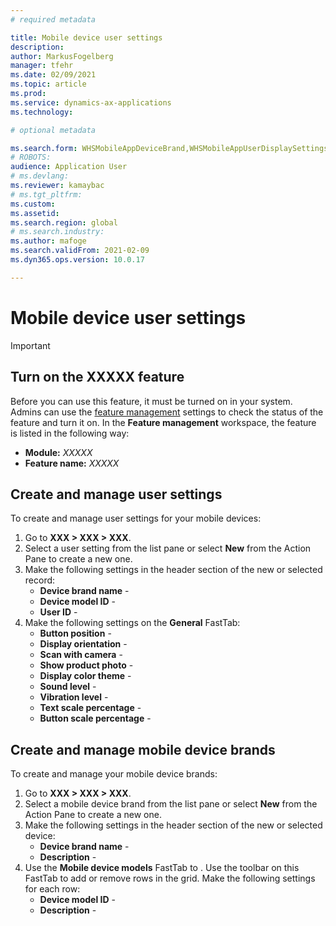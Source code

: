 ```yaml
---
# required metadata

title: Mobile device user settings
description: 
author: MarkusFogelberg
manager: tfehr
ms.date: 02/09/2021
ms.topic: article
ms.prod: 
ms.service: dynamics-ax-applications
ms.technology: 

# optional metadata

ms.search.form: WHSMobileAppDeviceBrand,WHSMobileAppUserDisplaySettings
# ROBOTS: 
audience: Application User
# ms.devlang: 
ms.reviewer: kamaybac
# ms.tgt_pltfrm: 
ms.custom: 
ms.assetid: 
ms.search.region: global
# ms.search.industry: 
ms.author: mafoge
ms.search.validFrom: 2021-02-09
ms.dyn365.ops.version: 10.0.17

---
```


<!-- Metadata (above this):
- Add a very short **description** of this topic. Ideally 50 - 160 characters.
- **ms.search.form**: Add form IDs for each page where this help topic should be available as context help. (I did this already here, but you can add more if needed)
 -->

# Mobile device user settings

<!-- Add intro text. Start with the big picture of what the feature does and why the reader might want to use it. How does this benefit users and their businesses? Don't describe the UI. Answer the question: Why should I read the rest of this?  -->

> [!IMPORTANT]
> <!-- Mention that this topic only applies to the new Warehouse Management mobile app.  -->

## Turn on the XXXXX feature

<!-- Always include this section if needed (it is here). Replace XXXXX with actual values, exactly as seen in the UI. -->

Before you can use this feature, it must be turned on in your system. Admins can use the [feature management](../../fin-ops-core/fin-ops/get-started/feature-management/feature-management-overview.md) settings to check the status of the feature and turn it on. In the **Feature management** workspace, the feature is listed in the following way:

- **Module:** *XXXXX*
- **Feature name:** *XXXXX*

## Create and manage user settings

<!-- Add a full intro to this section. This time with more of a feature focus (what am I about to do, and why). Mention the concept of "most specific" setting and how that let's us set up an "All" profile, specific device profiles, and specific device/user profiles. -->

To create and manage user settings for your mobile devices:
<!-- I like numbered procedures. They don't always fit, but often fit more often than you might think. Talk directly to the reader (second person) or name the role (such as "worker") for tasks likely done by somebody not the reader, or "the system" if something will happen automatically (avoid passive voice). -->

1. Go to **XXX \> XXX \> XXX**.
1. Select a user setting from the list pane or select **New** from the Action Pane to create a new one. <!-- Maybe note briefly how the records in the list pane are labelled and what that says about their specificity (though we may have covered enough of this in the intro). -->
1. Make the following settings in the header section of the new or selected record:
    - **Device brand name** - <!-- Describe how to use this. Mention where these values come from (see also next section). Mention why the user might leave this blank. Same goes for the other settings here. -->
    - **Device model ID** - 
    - **User ID** - 
1. Make the following settings on the **General** FastTab:
    - **Button position** - 
    - **Display orientation** -
    - **Scan with camera** - <!-- Describe the effect of both Yes and No options. It's often less obvious than you might think. -->
    - **Show product photo** - <!-- This Yes/No option is obvious though, so you can say something like "Choose whether or not to show product photos ..." and then mention where the photos may appear and maybe where they come from. -->
    - **Display color theme** - <!-- Often we might add a sub-bullet list to describe each option here, but in this case I don't think we need to. -->
    - **Sound level** - <!-- Mention the range of valid values. -->
    - **Vibration level** - 
    - **Text scale percentage** - <!-- Mention the range of valid values. Percentage of what? -->
    - **Button scale percentage** - 

## Create and manage mobile device brands

<!-- Add a full intro to this section. Same basic strategy as the previous. Mention why the user would want to set these up. Mention that these might typically be generated automatically. -->

To create and manage your mobile device brands:

1. Go to **XXX \> XXX \> XXX**.
1. Select a mobile device brand from the list pane or select **New** from the Action Pane to create a new one.
1. Make the following settings in the header section of the new or selected device:
    - **Device brand name** - 
    - **Description** - 
1. Use the **Mobile device models** FastTab to <!-- Explain the general purpose of the items here. -->. Use the toolbar on this FastTab to add or remove rows in the grid. Make the following settings for each row:
    - **Device model ID** - 
    - **Description** - 
